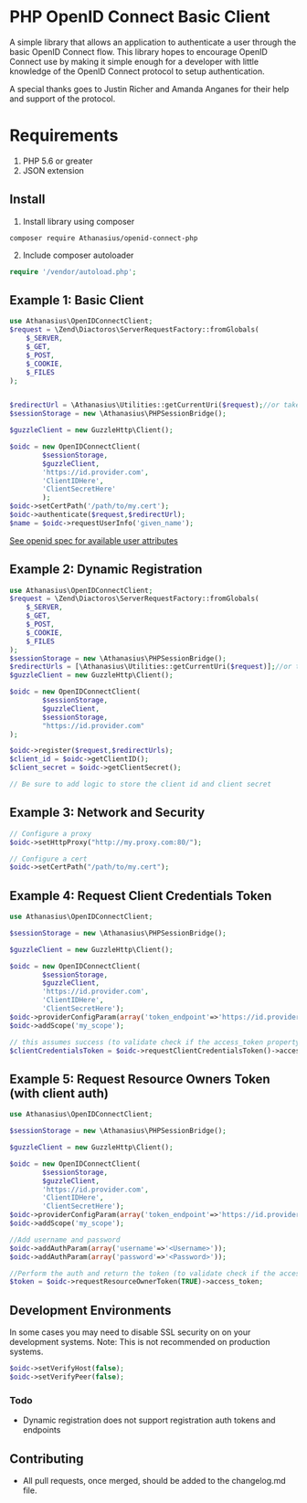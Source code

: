 PHP OpenID Connect Basic Client
========================
A simple library that allows an application to authenticate a user through the basic OpenID Connect flow.
This library hopes to encourage OpenID Connect use by making it simple enough for a developer with little knowledge of
the OpenID Connect protocol to setup authentication.

A special thanks goes to Justin Richer and Amanda Anganes for their help and support of the protocol.

# Requirements #
 1. PHP 5.6 or greater
 2. JSON extension

## Install ##
 1. Install library using composer
```
composer require Athanasius/openid-connect-php
```
 2. Include composer autoloader
```php
require '/vendor/autoload.php';
```

## Example 1: Basic Client ##

```php
use Athanasius\OpenIDConnectClient;
$request = \Zend\Diactoros\ServerRequestFactory::fromGlobals(
    $_SERVER,
    $_GET,
    $_POST,
    $_COOKIE,
    $_FILES
);


$redirectUrl = \Athanasius\Utilities::getCurrentUri($request);//or take your own uri
$sessionStorage = new \Athanasius\PHPSessionBridge();

$guzzleClient = new GuzzleHttp\Client();

$oidc = new OpenIDConnectClient(
        $sessionStorage,
        $guzzleClient,
        'https://id.provider.com',
        'ClientIDHere',
        'ClientSecretHere'
        );
$oidc->setCertPath('/path/to/my.cert');
$oidc->authenticate($request,$redirectUrl);
$name = $oidc->requestUserInfo('given_name');

```

[See openid spec for available user attributes][1]

## Example 2: Dynamic Registration ##

```php
use Athanasius\OpenIDConnectClient;
$request = \Zend\Diactoros\ServerRequestFactory::fromGlobals(
    $_SERVER,
    $_GET,
    $_POST,
    $_COOKIE,
    $_FILES
);
$sessionStorage = new \Athanasius\PHPSessionBridge();
$redirectUrls = [\Athanasius\Utilities::getCurrentUri($request)];//or take your own uri
$guzzleClient = new GuzzleHttp\Client();

$oidc = new OpenIDConnectClient(
        $sessionStorage,
        $guzzleClient,
        $sessionStorage,
        "https://id.provider.com"
);

$oidc->register($request,$redirectUrls);
$client_id = $oidc->getClientID();
$client_secret = $oidc->getClientSecret();

// Be sure to add logic to store the client id and client secret
```

## Example 3: Network and Security ##
```php
// Configure a proxy
$oidc->setHttpProxy("http://my.proxy.com:80/");

// Configure a cert
$oidc->setCertPath("/path/to/my.cert");
```

## Example 4: Request Client Credentials Token ##

```php
use Athanasius\OpenIDConnectClient;

$sessionStorage = new \Athanasius\PHPSessionBridge();

$guzzleClient = new GuzzleHttp\Client();

$oidc = new OpenIDConnectClient(
        $sessionStorage,
        $guzzleClient,
        'https://id.provider.com',
        'ClientIDHere',
        'ClientSecretHere');
$oidc->providerConfigParam(array('token_endpoint'=>'https://id.provider.com/connect/token'));
$oidc->addScope('my_scope');

// this assumes success (to validate check if the access_token property is there and a valid JWT) :
$clientCredentialsToken = $oidc->requestClientCredentialsToken()->access_token;

```

## Example 5: Request Resource Owners Token (with client auth) ##

```php
use Athanasius\OpenIDConnectClient;

$sessionStorage = new \Athanasius\PHPSessionBridge();

$guzzleClient = new GuzzleHttp\Client();

$oidc = new OpenIDConnectClient(
        $sessionStorage,
        $guzzleClient,
        'https://id.provider.com',
        'ClientIDHere',
        'ClientSecretHere');
$oidc->providerConfigParam(array('token_endpoint'=>'https://id.provider.com/connect/token'));
$oidc->addScope('my_scope');

//Add username and password
$oidc->addAuthParam(array('username'=>'<Username>'));
$oidc->addAuthParam(array('password'=>'<Password>'));

//Perform the auth and return the token (to validate check if the access_token property is there and a valid JWT) :
$token = $oidc->requestResourceOwnerToken(TRUE)->access_token;

```


## Development Environments ##
In some cases you may need to disable SSL security on on your development systems.
Note: This is not recommended on production systems.

```php
$oidc->setVerifyHost(false);
$oidc->setVerifyPeer(false);
```

### Todo ###
- Dynamic registration does not support registration auth tokens and endpoints

  [1]: http://openid.net/specs/openid-connect-basic-1_0-15.html#id_res
  
## Contributing ###
 - All pull requests, once merged, should be added to the changelog.md file.
